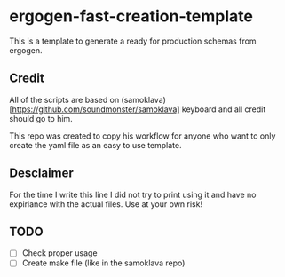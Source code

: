 # ergogen-fast-creation-template
This is a template to generate a ready for production schemas from ergogen.

## Credit
All of the scripts are based on (samoklava)[https://github.com/soundmonster/samoklava] keyboard and all credit should go to him.

This repo was created to copy his workflow for anyone who want to only create the yaml file as an easy to use template.

## Desclaimer
For the time I write this line I did not try to print using it and have no expiriance with the actual files. Use at your own risk!

## TODO
- [ ] Check proper usage
- [ ] Create make file (like in the samoklava repo)
